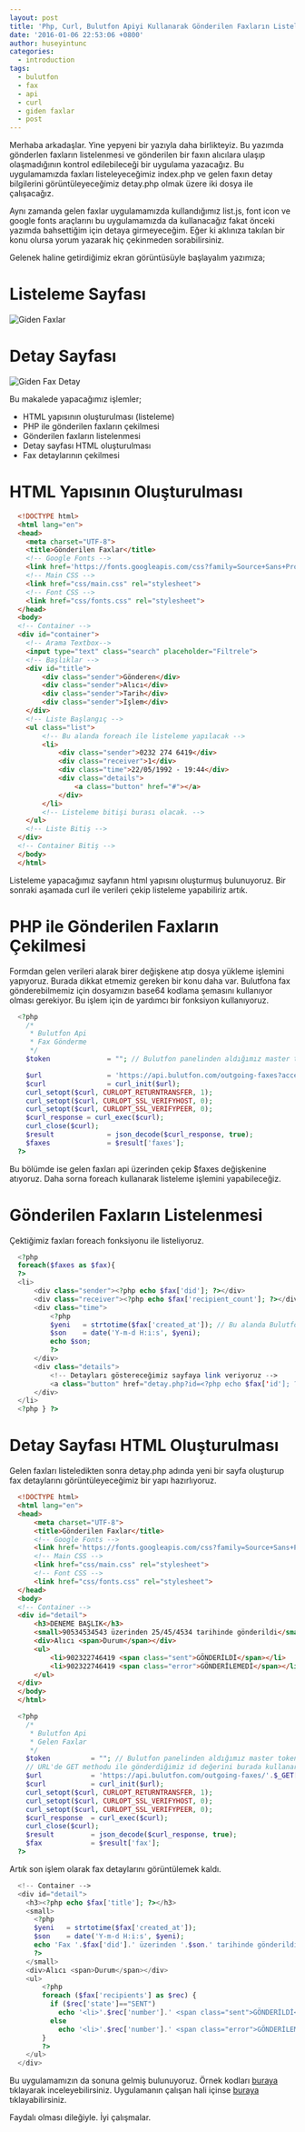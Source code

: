 ```yaml
---
layout: post
title: 'Php, Curl, Bulutfon Apiyi Kullanarak Gönderilen Faxların Listelenmesi'
date: '2016-01-06 22:53:06 +0800'
author: huseyintunc
categories:
  - introduction
tags:
  - bulutfon
  - fax
  - api
  - curl
  - giden faxlar
  - post
---
```


Merhaba arkadaşlar. Yine yepyeni bir yazıyla daha birlikteyiz. Bu yazımda gönderlen faxların listelenmesi ve gönderilen bir faxın alıcılara ulaşıp olaşmadığının kontrol edilebileceği bir uygulama yazacağız. Bu uygulamamızda faxları listeleyeceğimiz index.php ve gelen faxın detay bilgilerini görüntüleyeceğimiz detay.php olmak üzere iki dosya ile çalışacağız.

Aynı zamanda gelen faxlar uygulamamızda kullandığımız list.js, font icon ve google fonts araçlarını bu uygulamamızda da kullanacağız fakat önceki yazımda bahsettiğim için detaya girmeyeceğim. Eğer ki aklınıza takılan bir konu olursa yorum yazarak hiç çekinmeden sorabilirsiniz.

Gelenek haline getirdiğimiz ekran görüntüsüyle başlayalım yazımıza;

# Listeleme Sayfası
![Giden Faxlar](/images/bulutfon-giden-faxlar.png)

# Detay Sayfası
![Giden Fax Detay](/images/bulutfon-giden-fax-detay.png)

Bu makalede yapacağımız işlemler;
- HTML yapısının oluşturulması (listeleme)
- PHP ile gönderilen faxların çekilmesi
- Gönderilen faxların listelenmesi
- Detay sayfası HTML oluşturulması
- Fax detaylarının çekilmesi

# HTML Yapısının Oluşturulması

```html
  <!DOCTYPE html>
  <html lang="en">
  <head>
    <meta charset="UTF-8">
    <title>Gönderilen Faxlar</title>
    <!-- Google Fonts -->
    <link href='https://fonts.googleapis.com/css?family=Source+Sans+Pro:400,900,700,600,300,200&subset=latin,latin-ext' rel='stylesheet' type='text/css'>
    <!-- Main CSS -->
    <link href="css/main.css" rel="stylesheet">
    <!-- Font CSS -->
    <link href="css/fonts.css" rel="stylesheet">
  </head>
  <body>
  <!-- Container -->
  <div id="container">
    <!-- Arama Textbox-->
    <input type="text" class="search" placeholder="Filtrele">
    <!-- Başlıklar -->
    <div id="title">
        <div class="sender">Gönderen</div>
        <div class="sender">Alıcı</div>
        <div class="sender">Tarih</div>
        <div class="sender">İşlem</div>
    </div>
    <!-- Liste Başlangıç -->
    <ul class="list">
        <!-- Bu alanda foreach ile listeleme yapılacak -->
        <li>
            <div class="sender">0232 274 6419</div>
            <div class="receiver">1</div>
            <div class="time">22/05/1992 - 19:44</div>
            <div class="details">
                <a class="button" href="#"></a>
            </div>
        </li>
        <!-- Listeleme bitişi burası olacak. -->
    </ul>
    <!-- Liste Bitiş -->
  </div>
  <!-- Container Bitiş -->
  </body>
  </html>
```

Listeleme yapacağımız sayfanın html yapısını oluşturmuş bulunuyoruz. Bir sonraki aşamada curl ile verileri çekip listeleme yapabiliriz artık.

# PHP ile Gönderilen Faxların Çekilmesi
Formdan gelen verileri alarak birer değişkene atıp dosya yükleme işlemini yapıyoruz. Burada dikkat etmemiz gereken bir konu daha var. Bulutfona fax gönderebilmemiz için dosyamızın base64 kodlama şemasını kullanıyor olması gerekiyor. Bu işlem için de yardımcı bir fonksiyon kullanıyoruz.

```php
  <?php
    /*
     * Bulutfon Api
     * Fax Gönderme
     */
    $token              = ""; // Bulutfon panelinden aldığımız master token

    $url                = 'https://api.bulutfon.com/outgoing-faxes?access_token='.$token;
    $curl               = curl_init($url);
    curl_setopt($curl, CURLOPT_RETURNTRANSFER, 1);
    curl_setopt($curl, CURLOPT_SSL_VERIFYHOST, 0);
    curl_setopt($curl, CURLOPT_SSL_VERIFYPEER, 0);
    $curl_response = curl_exec($curl);
    curl_close($curl);
    $result             = json_decode($curl_response, true);
    $faxes              = $result['faxes'];
  ?>
```

Bu bölümde ise gelen faxları api üzerinden çekip $faxes değişkenine atıyoruz. Daha sorna foreach kullanarak listeleme işlemini yapabileceğiz.

# Gönderilen Faxların Listelenmesi
Çektiğimiz faxları foreach fonksiyonu ile listeliyoruz.

```php
  <?php
  foreach($faxes as $fax){
  ?>
  <li>
      <div class="sender"><?php echo $fax['did']; ?></div>
      <div class="receiver"><?php echo $fax['recipient_count']; ?></div>
      <div class="time">
          <?php
          $yeni   = strtotime($fax['created_at']); // Bu alanda Bulutfon'dan datetime formatında gelen tarih bilgisini yeniden formatlıyoruz
          $son    = date('Y-m-d H:i:s', $yeni);
          echo $son;
          ?>
      </div>
      <div class="details">
          <!-- Detayları göstereceğimiz sayfaya link veriyoruz -->
          <a class="button" href="detay.php?id=<?php echo $fax['id']; ?>"></a>
      </div>
  </li>
  <?php } ?>
```

# Detay Sayfası HTML Oluşturulması
Gelen faxları listeledikten sonra detay.php adında yeni bir sayfa oluşturup fax detaylarını görüntüleyeceğimiz bir yapı hazırlıyoruz.

```html
  <!DOCTYPE html>
  <html lang="en">
  <head>
      <meta charset="UTF-8">
      <title>Gönderilen Faxlar</title>
      <!-- Google Fonts -->
      <link href='https://fonts.googleapis.com/css?family=Source+Sans+Pro:400,900,700,600,300,200&subset=latin,latin-ext' rel='stylesheet' type='text/css'>
      <!-- Main CSS -->
      <link href="css/main.css" rel="stylesheet">
      <!-- Font CSS -->
      <link href="css/fonts.css" rel="stylesheet">
  </head>
  <body>
  <!-- Container -->
  <div id="detail">
      <h3>DENEME BAŞLIK</h3>
      <small>90534534543 üzerinden 25/45/4534 tarihinde gönderildi</small>
      <div>Alıcı <span>Durum</span></div>
      <ul>
          <li>902322746419 <span class="sent">GÖNDERİLDİ</span></li>
          <li>902322746419 <span class="error">GÖNDERİLEMEDİ</span></li>
      </ul>
  </div>
  </body>
  </html>
```

```php
  <?php
    /*
     * Bulutfon Api
     * Gelen Faxlar
     */
    $token          = ""; // Bulutfon panelinden aldığımız master token
    // URL'de GET methodu ile gönderdiğimiz id değerini burada kullanarak fax detaylarını çekiyoruz
    $url            = 'https://api.bulutfon.com/outgoing-faxes/'.$_GET['id'].'?access_token='.$token;
    $curl           = curl_init($url);
    curl_setopt($curl, CURLOPT_RETURNTRANSFER, 1);
    curl_setopt($curl, CURLOPT_SSL_VERIFYHOST, 0);
    curl_setopt($curl, CURLOPT_SSL_VERIFYPEER, 0);
    $curl_response  = curl_exec($curl);
    curl_close($curl);
    $result         = json_decode($curl_response, true);
    $fax            = $result['fax'];
  ?>
```

Artık son işlem olarak fax detaylarını görüntülemek kaldı.

```php
  <!-- Container -->
  <div id="detail">
    <h3><?php echo $fax['title']; ?></h3>
    <small>
      <?php
      $yeni   = strtotime($fax['created_at']);
      $son    = date('Y-m-d H:i:s', $yeni);
      echo 'Fax '.$fax['did'].' üzerinden '.$son.' tarihinde gönderildi.';
      ?>
    </small>
    <div>Alıcı <span>Durum</span></div>
    <ul>
        <?php
        foreach ($fax['recipients'] as $rec) {
          if ($rec['state']=="SENT")
            echo '<li>'.$rec['number'].' <span class="sent">GÖNDERİLDİ</span></li>';
          else
            echo '<li>'.$rec['number'].' <span class="error">GÖNDERİLEMEDİ</span></li>';
        }
        ?>
    </ul>
  </div>
```

Bu uygulamamızın da sonuna gelmiş bulunuyoruz.  Örnek kodları [buraya][df1] tıklayarak inceleyebilirsiniz. Uygulamanın çalışan hali içinse [buraya][df2] tıklayabilirsiniz.

Faydalı olması dileğiyle. İyi çalışmalar.

[df1]: https://github.com/hsyntnc/BulutfonSampleApps/tree/master/outgoingFaxes
[df2]: http://tunc.tk/Bulutfon/outgoingFaxes/
